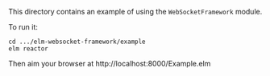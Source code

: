 This directory contains an example of using the `WebSocketFramework` module.

To run it:

    cd .../elm-websocket-framework/example
    elm reactor
    
Then aim your browser at http://localhost:8000/Example.elm
